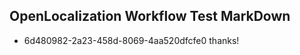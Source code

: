 ## OpenLocalization Workflow Test MarkDown
* 6d480982-2a23-458d-8069-4aa520dfcfe0 thanks!

<!--HONumber=Jul16_HO5-->


